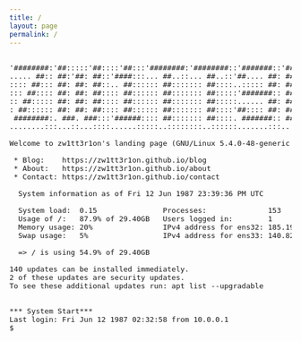 ```yaml
---
title: /
layout: page
permalink: /
---
```


<pre>
 <font size=3>
'########:'##:::::'##::::'##:::'########:'########::'#######::'########:::::'##::::'#######::'##::: ##:
..... ##:: ##:'##: ##::'####:::... ##..::... ##..::'##.... ##: ##.... ##::'####:::'##.... ##: ###:: ##:
:::: ##::: ##: ##: ##::.. ##:::::: ##::::::: ##::::..::::: ##: ##:::: ##::.. ##::: ##:::: ##: ####: ##:
::: ##:::: ##: ##: ##:::: ##:::::: ##::::::: ##:::::'#######:: ########::::: ##::: ##:::: ##: ## ## ##:
:: ##::::: ##: ##: ##:::: ##:::::: ##::::::: ##:::::...... ##: ##.. ##:::::: ##::: ##:::: ##: ##. ####:
: ##:::::: ##: ##: ##:::: ##:::::: ##::::::: ##::::'##:::: ##: ##::. ##::::: ##::: ##:::: ##: ##:. ###:
 ########:. ###. ###:::'######:::: ##::::::: ##::::. #######:: ##:::. ##::'######:. #######:: ##::. ##:
........:::...::...::::......:::::..::::::::..::::::.......:::..:::::..:::......:::.......:::..::::..::

Welcome to zw1tt3r1on's landing page (GNU/Linux 5.4.0-48-generic x86_64)

 * Blog:	https://zw1tt3r1on.github.io/blog
 * About:	https://zw1tt3r1on.github.io/about
 * Contact:	https://zw1tt3r1on.github.io/contact

  System information as of Fri 12 Jun 1987 23:39:36 PM UTC

  System load:  0.15               Processes:              153
  Usage of /:   87.9% of 29.40GB   Users logged in:        1
  Memory usage: 20%                IPv4 address for ens32: 185.199.111.153
  Swap usage:   5%                 IPv4 address for ens33: 140.82.112.3

  => / is using 54.9% of 29.40GB

140 updates can be installed immediately.
2 of these updates are security updates.
To see these additional updates run: apt list --upgradable


*** System Start***
Last login: Fri Jun 12 1987 02:32:58 from 10.0.0.1
$
 </font>
</pre>


